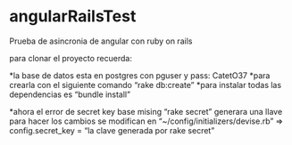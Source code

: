 # angularRailsTest
Prueba de asincronia de angular con ruby on rails


para clonar el proyecto recuerda:

*la base de datos esta en postgres con pguser y pass: CatetO37 *para crearla con el siguiente comando “rake db:create” *para instalar todas las dependencias es “bundle install”

*ahora el error de secret key base mising “rake secret” generara una llave para hacer los cambios se modifican en “~/config/initializers/devise.rb” => config.secret_key = “la clave generada por rake secret”
